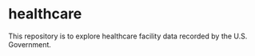 # healthcare
This repository is to explore healthcare facility data recorded by the U.S. Government.
